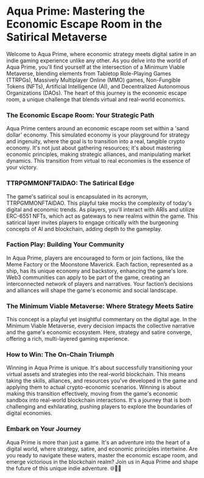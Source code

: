 # **Aqua Prime: Mastering the Economic Escape Room in the Satirical Metaverse**

Welcome to Aqua Prime, where economic strategy meets digital satire in an indie gaming experience unlike any other. As you delve into the world of Aqua Prime, you'll find yourself at the intersection of a Minimum Viable Metaverse, blending elements from Tabletop Role-Playing Games (TTRPGs), Massively Multiplayer Online (MMO) games, Non-Fungible Tokens (NFTs), Artificial Intelligence (AI), and Decentralized Autonomous Organizations (DAOs). The heart of this journey is the economic escape room, a unique challenge that blends virtual and real-world economics.

### **The Economic Escape Room: Your Strategic Path**

Aqua Prime centers around an economic escape room set within a 'sand dollar' economy. This simulated economy is your playground for strategy and ingenuity, where the goal is to transition into a real, tangible crypto economy. It's not just about gathering resources; it's about mastering economic principles, making strategic alliances, and manipulating market dynamics. This transition from virtual to real economies is the essence of your victory.

### **TTRPGMMONFTAIDAO: The Satirical Edge**

The game's satirical soul is encapsulated in its acronym, TTRPGMMONFTAIDAO. This playful take mocks the complexity of today's digital and economic trends. As players, you'll interact with ARIs and utilize ERC-6551 NFTs, which act as gateways to new realms within the game. This satirical layer invites players to engage critically with the burgeoning concepts of AI and blockchain, adding depth to the gameplay.

### **Faction Play: Building Your Community**

In Aqua Prime, players are encouraged to form or join factions, like the Meme Factory or the Moonstone Maverick. Each faction, represented as a ship, has its unique economy and backstory, enhancing the game's lore. Web3 communities can apply to be part of the game, creating an interconnected network of players and narratives. Your faction’s decisions and alliances will shape the game's economic and social landscape.

### **The Minimum Viable Metaverse: Where Strategy Meets Satire**

This concept is a playful yet insightful commentary on the digital age. In the Minimum Viable Metaverse, every decision impacts the collective narrative and the game's economic ecosystem. Here, strategy and satire converge, offering a rich, multi-layered gaming experience.

### **How to Win: The On-Chain Triumph**

Winning in Aqua Prime is unique. It's about successfully transitioning your virtual assets and strategies into the real-world blockchain. This means taking the skills, alliances, and resources you've developed in the game and applying them to actual crypto-economic scenarios. Winning is about making this transition effectively, moving from the game's economic sandbox into real-world blockchain interactions. It's a journey that is both challenging and exhilarating, pushing players to explore the boundaries of digital economies.

### **Embark on Your Journey**

Aqua Prime is more than just a game. It's an adventure into the heart of a digital world, where strategy, satire, and economic principles intertwine. Are you ready to navigate these waters, master the economic escape room, and emerge victorious in the blockchain realm? Join us in Aqua Prime and shape the future of this unique indie adventure. 🌐🎲💧
